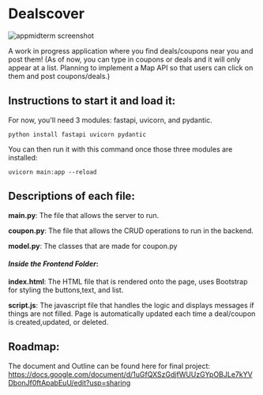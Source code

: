 # Dealscover
![appmidterm screenshot](https://github.com/plovanpete/dealscoverCS3980project/assets/145849883/b40274c2-2c49-48d2-a553-e650ffddc3a0)


A work in progress application where you find deals/coupons near you and post them!
(As of now, you can type in coupons or deals and it will only appear at a list. Planning to implement a Map API so that users can click on them and post coupons/deals.)

## Instructions to start it and load it:
For now, you'll need 3 modules: fastapi, uvicorn, and pydantic.
```
python install fastapi uvicorn pydantic
```
You can then run it with this command once those three modules are installed:
```
uvicorn main:app --reload
```

## Descriptions of each file:
**main.py**: The file that allows the server to run.

**coupon.py**: The file that allows the CRUD operations to run in the backend.

**model.py**: The classes that are made for coupon.py

#### _Inside the Frontend Folder_:

**index.html**: The HTML file that is rendered onto the page, uses Bootstrap for styling the buttons,text, and list.

**script.js**: The javascript file that handles the logic and displays messages if things are not filled. Page is automatically updated each time a deal/coupon is created,updated, or deleted.

## Roadmap:
The document and Outline can be found here for final project:
https://docs.google.com/document/d/1uGfQXSzGdjfWUUzGYpOBJLe7kYVDbonJf0ftApabEuU/edit?usp=sharing

